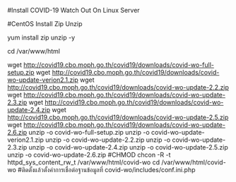 #Install COVID-19 Watch Out On Linux Server

#CentOS Install Zip Unzip

yum install zip unzip -y

cd /var/www/html

wget http://covid19.cbo.moph.go.th/covid19/downloads/covid-wo-full-setup.zip
wget http://covid19.cbo.moph.go.th/covid19/downloads/covid-wo-update-verion2.1.zip
wget http://covid19.cbo.moph.go.th/covid19/downloads/covid-wo-update-2.2.zip
wget http://covid19.cbo.moph.go.th/covid19/downloads/covid-wo-update-2.3.zip
wget http://covid19.cbo.moph.go.th/covid19/downloads/covid-wo-update-2.4.zip
wget http://covid19.cbo.moph.go.th/covid19/downloads/covid-wo-update-2.5.zip
wget http://covid19.cbo.moph.go.th/covid19/downloads/covid-wo-update-2.6.zip
unzip -o covid-wo-full-setup.zip
unzip -o covid-wo-update-verion2.1.zip
unzip -o covid-wo-update-2.2.zip
unzip -o covid-wo-update-2.3.zip
unzip -o covid-wo-update-2.4.zip
unzip -o covid-wo-update-2.5.zip
unzip -o covid-wo-update-2.6.zip
#CHMOD
chcon -R -t httpd_sys_content_rw_t /var/www/html/covid-wo
cd /var/www/html/covid-wo
#ติดตั้งแล้วตั้งค่าการเชื่อต่อฐานข้อมูลที่ covid-wo/includes/conf.ini.php
